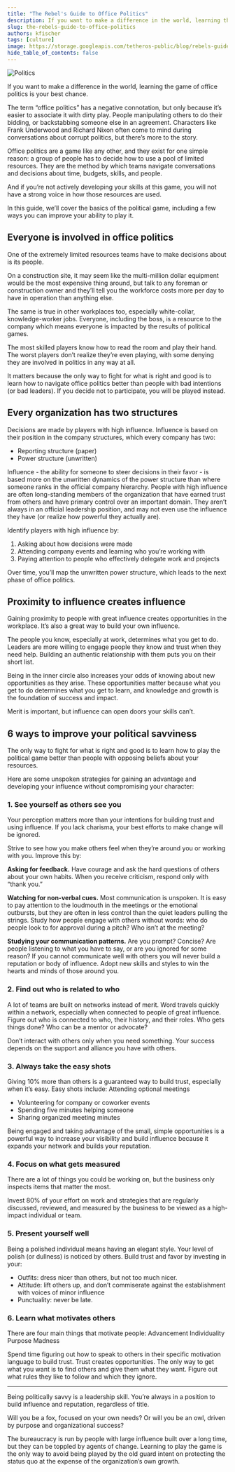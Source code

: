 ```yaml
---
title: "The Rebel's Guide to Office Politics"
description: If you want to make a difference in the world, learning the game of office politics is your best chance.
slug: the-rebels-guide-to-office-politics
authors: kfischer
tags: [culture]  
image: https://storage.googleapis.com/tetheros-public/blog/rebels-guide-to-office-politics.png 
hide_table_of_contents: false
---  
```

  
![Politics](https://storage.googleapis.com/tetheros-public/blog/rebels-guide-to-office-politics.png) 

If you want to make a difference in the world, learning the game of office politics is your best chance.
<!--truncate-->

The term “office politics” has a negative connotation, but only because it’s easier to associate it with dirty play.  People manipulating others to do their bidding, or backstabbing someone else in an agreement.  Characters like Frank Underwood and Richard Nixon often come to mind during conversations about corrupt politics, but there’s more to the story.

Office politics are a game like any other, and they exist for one simple reason: a group of people has to decide how to use a pool of limited resources.  They are the method by which teams navigate conversations and decisions about time, budgets, skills, and people.

And if you’re not actively developing your skills at this game, you will not have a strong voice in how those resources are used.

In this guide, we’ll cover the basics of the political game, including a few ways you can improve your ability to play it.


## Everyone is involved in office politics  
One of the extremely limited resources teams have to make decisions about is its people.

On a construction site, it may seem like the multi-million dollar equipment would be the most expensive thing around, but talk to any foreman or construction owner and they’ll tell you the workforce costs more per day to have in operation than anything else.  
  
The same is true in other workplaces too, especially white-collar, knowledge-worker jobs.  Everyone, including the boss, is a resource to the company which means everyone is impacted by the results of political games.  
  
The most skilled players know how to read the room and play their hand.  The worst players don’t realize they’re even playing, with some denying they are involved in politics in any way at all.  
  
It matters because the only way to fight for what is right and good is to learn how to navigate office politics better than people with bad intentions (or bad leaders).  If you decide not to participate, you will be played instead.  
  
## Every organization has two structures
Decisions are made by players with high influence.  Influence is based on their position in the company structures, which every company has two:  
- Reporting structure (paper)  
- Power structure (unwritten)  
  
Influence - the ability for someone to steer decisions in their favor - is based more on the unwritten dynamics of the power structure than where someone ranks in the official company hierarchy.  People with high influence are often long-standing members of the organization that have earned trust from others and have primary control over an important domain.  They aren’t always in an official leadership position, and may not even use the influence they have (or realize how powerful they actually are).  
  
Identify players with high influence by:
1. Asking about how decisions were made
1. Attending company events and learning who you’re working with
1. Paying attention to people who effectively delegate work and projects  
  
Over time, you’ll map the unwritten power structure, which leads to the next phase of office politics.
  
## Proximity to influence creates influence  
  
Gaining proximity to people with great influence creates opportunities in the workplace.  It’s also a great way to build your own influence.

The people you know, especially at work, determines what you get to do.  Leaders are more willing to engage people they know and trust when they need help.  Building an authentic relationship with them puts you on their short list.

Being in the inner circle also increases your odds of knowing about new opportunities as they arise.  These opportunities matter because what you get to do determines what you get to learn, and knowledge and growth is the foundation of success and impact.

Merit is important, but influence can open doors your skills can’t.

## 6 ways to improve your political savviness  
  
The only way to fight for what is right and good is to learn how to play the political game better than people with opposing beliefs about your resources.

Here are some unspoken strategies for gaining an advantage and developing your influence without compromising your character:
  
### 1. See yourself as others see you  
Your perception matters more than your intentions for building trust and using influence.  If you lack charisma, your best efforts to make change will be ignored.

Strive to see how you make others feel when they’re around you or working with you.  Improve this by:

**Asking for feedback.**  Have courage and ask the hard questions of others about your own habits.  When you receive criticism, respond only with “thank you.”

**Watching for non-verbal cues.**  Most communication is unspoken.  It is easy to pay attention to the loudmouth in the meetings or the emotional outbursts, but they are often in less control than the quiet leaders pulling the strings.  Study how people engage with others without words: who do people look to for approval during a pitch?  Who isn’t at the meeting?

**Studying your communication patterns.**  Are you prompt?  Concise?  Are people listening to what you have to say, or are you ignored for some reason?  If you cannot communicate well with others you will never build a reputation or body of influence.  Adopt new skills and styles to win the hearts and minds of those around you.  
  
### 2. Find out who is related to who  
A lot of teams are built on networks instead of merit.  Word travels quickly within a network, especially when connected to people of great influence.  Figure out who is connected to who, their history, and their roles.  Who gets things done?  Who can be a mentor or advocate?

Don’t interact with others only when you need something.  Your success depends on the support and alliance you have with others.

### 3. Always take the easy shots
Giving 10% more than others is a guaranteed way to build trust, especially when it’s easy.  Easy shots include:
Attending optional meetings
- Volunteering for company or coworker events
- Spending five minutes helping someone
- Sharing organized meeting minutes

Being engaged and taking advantage of the small, simple opportunities is a powerful way to increase your visibility and build influence because it expands your network and builds your reputation.

### 4. Focus on what gets measured
There are a lot of things you could be working on, but the business only inspects items that matter the most.

Invest 80% of your effort on work and strategies that are regularly discussed, reviewed, and measured by the business to be viewed as a high-impact individual or team.

### 5. Present yourself well
Being a polished individual means having an elegant style.  Your level of polish (or dullness) is noticed by others.  Build trust and favor by investing in your:
- Outfits: dress nicer than others, but not too much nicer.
- Attitude: lift others up, and don’t commiserate against the establishment with voices of minor influence
- Punctuality: never be late.

### 6. Learn what motivates others
There are four main things that motivate people:
Advancement
Individuality
Purpose
Madness

Spend time figuring out how to speak to others in their specific motivation language to build trust.  Trust creates opportunities.  The only way to get what you want is to find others and give them what they want.  Figure out what rules they like to follow and which they ignore.

---  

Being politically savvy is a leadership skill.  You’re always in a position to build influence and reputation, regardless of title.

Will you be a fox, focused on your own needs?  Or will you be an owl, driven by purpose and organizational success?

The bureaucracy is run by people with large influence built over a long time, but they can be toppled by agents of change.  Learning to play the game is the only way to avoid being played by the old guard intent on protecting the status quo at the expense of the organization’s own growth.
